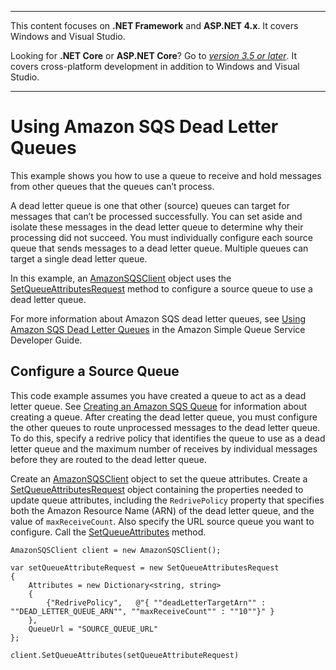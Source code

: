 --------

This content focuses on **\.NET Framework** and **ASP\.NET 4\.x**\. It covers Windows and Visual Studio\.

Looking for **\.NET Core** or **ASP\.NET Core**? Go to *[version 3\.5 or later](https://docs.aws.amazon.com/sdk-for-net/latest/developer-guide/welcome.html)*\. It covers cross\-platform development in addition to Windows and Visual Studio\.

--------

# Using Amazon SQS Dead Letter Queues<a name="UsingSQSDeadLetterQueues"></a>

This example shows you how to use a queue to receive and hold messages from other queues that the queues can’t process\.

A dead letter queue is one that other \(source\) queues can target for messages that can’t be processed successfully\. You can set aside and isolate these messages in the dead letter queue to determine why their processing did not succeed\. You must individually configure each source queue that sends messages to a dead letter queue\. Multiple queues can target a single dead letter queue\.

In this example, an [AmazonSQSClient](https://docs.aws.amazon.com/sdkfornet/v3/apidocs/items/SQS/TSQSClient.html) object uses the [SetQueueAttributesRequest](https://docs.aws.amazon.com/sdkfornet/v3/apidocs/items/SQS/MSQSSetQueueAttributesSetQueueAttributesRequest.html) method to configure a source queue to use a dead letter queue\.

For more information about Amazon SQS dead letter queues, see [Using Amazon SQS Dead Letter Queues](https://docs.aws.amazon.com/AWSSimpleQueueService/latest/SQSDeveloperGuide/sqs-dead-letter-queues.html) in the Amazon Simple Queue Service Developer Guide\.

## Configure a Source Queue<a name="configure-a-source-queue"></a>

This code example assumes you have created a queue to act as a dead letter queue\. See [Creating an Amazon SQS Queue](CreateQueue.md#create-sqs-queue) for information about creating a queue\. After creating the dead letter queue, you must configure the other queues to route unprocessed messages to the dead letter queue\. To do this, specify a redrive policy that identifies the queue to use as a dead letter queue and the maximum number of receives by individual messages before they are routed to the dead letter queue\.

Create an [AmazonSQSClient](https://docs.aws.amazon.com/sdkfornet/v3/apidocs/items/SQS/TSQSClient.html) object to set the queue attributes\. Create a [SetQueueAttributesRequest](https://docs.aws.amazon.com/sdkfornet/v3/apidocs/items/SQS/MSQSSetQueueAttributesSetQueueAttributesRequest.html) object containing the properties needed to update queue attributes, including the `RedrivePolicy` property that specifies both the Amazon Resource Name \(ARN\) of the dead letter queue, and the value of `maxReceiveCount`\. Also specify the URL source queue you want to configure\. Call the [SetQueueAttributes](https://docs.aws.amazon.com/sdkfornet/v3/apidocs/items/SQS/MSQSSetQueueAttributesSetQueueAttributesRequest.html) method\.

```
AmazonSQSClient client = new AmazonSQSClient();

var setQueueAttributeRequest = new SetQueueAttributesRequest
{
    Attributes = new Dictionary<string, string>
    {
        {"RedrivePolicy",   @"{ ""deadLetterTargetArn"" : ""DEAD_LETTER_QUEUE_ARN"", ""maxReceiveCount"" : ""10""}" }
    },
    QueueUrl = "SOURCE_QUEUE_URL"
};

client.SetQueueAttributes(setQueueAttributeRequest)
```